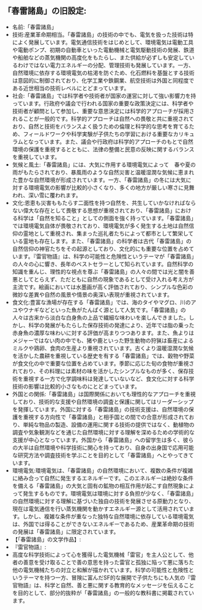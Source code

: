## 「春雷諸島」の旧設定:

* 名前:「春雷諸島」
* 技術:産業革命期相当。「春雷諸島」の技術の中でも、電気を扱った技術は特によく発展しています。電気通信技術をはじめとして、環境電気は電動工具や電動ポンプ、初期の自動車といった電動機械と電気駆動技術の発展、鉄道や船舶などの蒸気機関の高度化をもたらし、また供給が必ずしも安定しているわけではない電力エネルギーの分配、管理技術も発展しています。一方、自然環境に依存する環境電気の枯渇を防ぐため、化石燃料を基盤とする技術は意図的に制御されており、化学工業や鉄鋼業、航空技術は外国と同程度である近世相当の技術レベルにとどまっています。
* 社会:「春雷諸島」では科学者や技術者が国家の運営に対して強い影響力を持っています。行政府や議会で行われる国家の重要な政策決定には、科学者や技術者が顧問として参加し、重要な意思決定には科学的アプローチが採用されることが一般的です。科学的アプローチは自然への畏敬と共に重視されており、自然と技術をバランスよく扱うための倫理と科学的な思考を育てるため、フィールドワークや科学実験が子供たちの学習における重要なカリキュラムとなっています。また、議会や行政府は科学的アプローチのもとで自然環境の保護を重視するとともに、法律の整備と民意の反映に関するバランスを重視しています。
* 気候と風土:「春雷諸島」には、大気に作用する環境電気によって　春や夏の雨がもたらされており、暴風雨のような自然災害と温暖湿潤な気候に恵まれた豊かな自然環境が形成されています。一方、「春雷諸島」の冬には大気に対する環境電気の影響が比較的小さくなり、多くの地方が厳しい寒さに見舞われ、深い雪に覆われます。
* 文化:恩恵も災害ももたらす二面性を持つ自然を、共生していかなければならない偉大な存在として畏敬する思想が重視されており、「春雷諸島」における科学は「自然を知ること」としての側面を強く持っています。「春雷諸島」では環境電気自体が畏敬されており、環境電気が多く発生する土地は自然信仰の霊地として重視され、集まった巡礼者たちによって都市として繁栄している霊地も存在します。また、「春雷諸島」の科学者は古代「春雷諸島」の自然信仰の神官たちをその起源としており、文化的にも重要な位置を占めています。『雷官物語』は、科学の可能性と危険性というテーマが「春雷諸島」の人々の心に響き、長年のベストセラーとして知られています。自然科学の知識を重んじ、理性的な視点を尊ぶ「春雷諸島」の人々の間では光と闇を善悪としてとらえず、ただともに自然の現象であるとして受け入れる考え方が主流です。絵画においては水墨画が高く評価されており、シンプルな色彩の微妙な差異や自然の風景や情景の奥深い表現が重視されています。
* 食文化:豊富な漁場が存在する「春雷諸島」では、海のタイやマグロ、川のアユやウナギなどといった魚がたんぱく源として人気です。「春雷諸島」の人々は古来から淡白な白身魚の上品で繊細な味わいを楽しんできました。しかし、科学の発展がもたらした保存技術の発達により、近年では脂の乗った赤身魚の濃厚な味わいに対する評価が高まりつつあります。また、魚よりはメジャーではない肉の中でも、猪や鹿といった野生動物の狩猟は畜産によるミルクや鶏卵、食肉の生産より重視されています。古くより温暖湿潤な気候を活かした農耕を重視している歴史を有する「春雷諸島」では、穀物や野菜が食文化の中で重要な位置を占めています。季節に応じた旬の食物が重視されており、その料理には素材の味を活かしたシンプルなものが多く、保存技術を重視する一方で化学調味料は発達していないなど、食文化に対する科学技術の影響は比較的小さなものにとどまっています。
* 外国との関係:「春雷諸島」は国際関係においても理性的なアプローチを重視しており、技術的な支援や自然環境の調査と保護に関してはリーダーシップを発揮しています。外国に対する「春雷諸島」の技術支援は、自然環境の保護を重視する方向性で「春雷諸島」と相手国との間での合意が形成されており、単純な物品の製造、設備の運用に関する技術の提供ではなく、動植物の調査や気象観測などを通じた自然環境に対する理解を深めるための学術的な支援が中心となっています。外国から「春雷諸島」への留学生は多く、彼らの大半は自然環境や科学技術に関心を持っており、自身の出身国で応用可能な研究方法や調査技術を学ぶことを目的として「春雷諸島」へとやってきています。
* 環境電気:環境電気は、「春雷諸島」の自然環境において、複数の条件が複雑に絡み合って自然に発生するエネルギーです。このエネルギーは絶妙な条件を備える「春雷諸島」の大気と固有の鉱物の相互作用が起こす自然現象によって発生するものです。環境電気は環境に対する負担が少なく、「春雷諸島」の自然環境に対する理解に基づいた独自の技術を発展させる原動力となり、現在は電気通信を行い蒸気機関を動かすエネルギー源として活用されています。しかし、複雑な条件が重なった独特な自然環境に依存している環境電気は、外国では得ることができないエネルギーであるため、産業革命期の技術の発展は「春雷諸島」に限定されています。
* 【「春雷諸島」の文学作品】:
* 『雷官物語』:
* 高度な科学技術によって心を獲得した電気機械「雷官」を主人公として、他者の善意を受け取ることで善の意思を持った雷官と孤独に陥って悪に落ちた他の電気機械たちの対立と和解が描かれています。科学の可能性と危険性というテーマを持つ一方、冒険に富んだSF的な展開で子供たちにも人気の『雷官物語』は、科学と自然、善と悪に関する教育的なメッセージを伝えることを目的として、部分的抜粋が「春雷諸島」の一般的な教科書に掲載されています。
